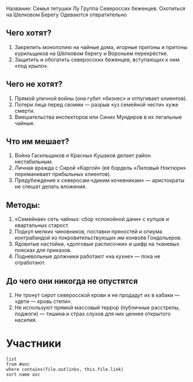 Название: Семья тетушки Лу
Группа Североссих беженцев. Охотиться на Шелковом Берегу 
Одеваются отвратительно
## Чего хотят?
1. Закрепить монополию на чайные дома, игорные притоны и притоны курильщиков на Шёлковом берегу и Вороньем перекрёстке.
2. Защитить и обогатить северосских беженцев, вступающих к ним «под крыло».
## Чего не хотят?
1. Прямой уличной войны (она губит «бизнес» и отпугивает клиентов).
2. Потери лица перед своими — разрыв «уз семейной чести» хуже смерти.
3. Вмешательства инспекторов или Синих Мундиров в их легальные чайные.
## Что им мешает?
1. Война Гасильщиков и Красных Кушаков делает район нестабильным.
2. Личная вражда с Сирой «Каргой» (её бордель «Лиловый Ноктюрн» переманивает прибыльных клиентов).
3. Предубеждение к северосам‑«диким кочевникам» — аристократы не спешат делать вложения.
## Методы:
1. «Семейная» сеть чайных: сбор «спокойной дани» с купцов и квартальных старост.
2. Подкуп мелких чиновников, поставки пряностей и опиума контрабандой из покровительствующих им конвоёв Гондольеров.
3. Ядовитые настойки, «долговые расписочки» и шифр на тканевых поясках для приказов.
4. Подневольные должники работают «на кухне» — пока не отработают.
## До чего они никогда не опустятся
1. Не тронут сирот северосской крови и не продадут их в кабаки — «дети — кровь степи».
2. Не используют прямой массовый террор (публичные расстрелы, поджоги) — тишина и страх слухов для них ценнее открытого насилия.

# Участники
```dataview
list 
from #нпс
where contains(file.outlinks, this.file.link)
sort name asc
```
